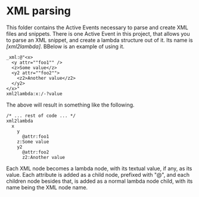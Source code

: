 XML parsing
===============

This folder contains the Active Events necessary to parse and create XML files and snippets. There is one Active Event in this project,
that allows you to parse an XML snippet, and create a lambda structure out of it. Its name is *[xml2lambda]*. BBelow is an example of using it.

```
_xml:@"<x>
  <y attr=""foo1"" />
  <z>Some value</z>
  <y2 attr=""foo2"">
    <z2>Another value</z2>
  </y2>
</x>"
xml2lambda:x:/-?value
```

The above will result in something like the following.

```
/* ... rest of code ... */
xml2lambda
  x
    y
      @attr:foo1
    z:Some value
    y2
      @attr:foo2
      z2:Another value
```

Each XML node becomes a lambda node, with its textual value, if any, as its value. Each attribute is added as a child node, prefixed with "@",
and each children node besides that, is added as a normal lambda node child, with its name being the XML node name.

